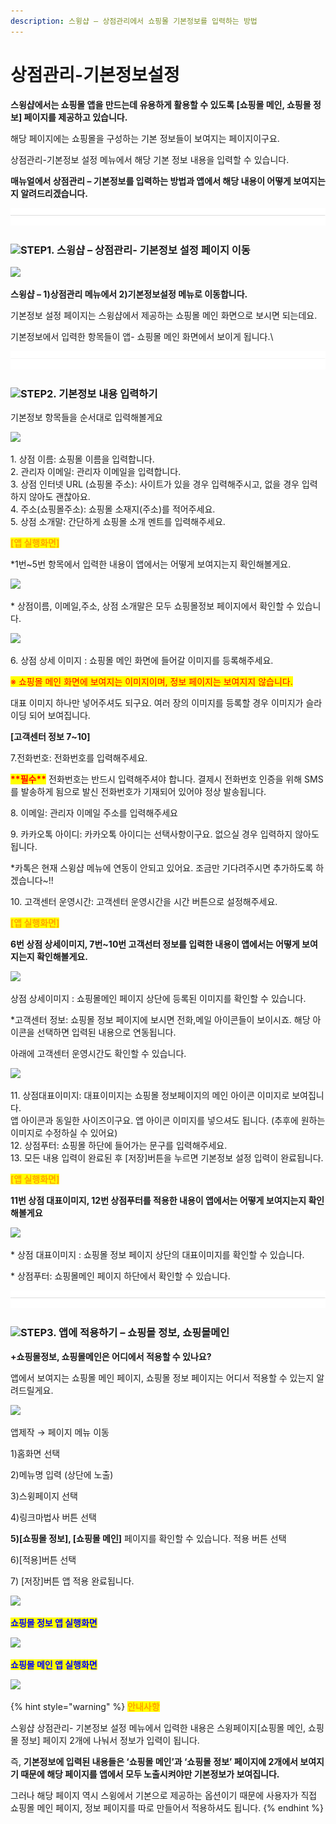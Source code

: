 ```yaml
---
description: 스윙샵 – 상점관리에서 쇼핑몰 기본정보를 입력하는 방법
---
```


# 상점관리-기본정보설정

**스윙샵에서는 쇼핑몰 앱을 만드는데 유용하게 활용할 수 있도록  \[쇼핑몰 메인, 쇼핑몰 정보] 페이지를 제공하고 있습니다.**

해당 페이지에는 쇼핑몰을 구성하는 기본 정보들이 보여지는 페이지이구요.

상점관리-기본정보 설정 메뉴에서 해당 기본 정보 내용을 입력할 수 있습니다.

**매뉴얼에서 상점관리 – 기본정보를 입력하는 방법과 앱에서 해당 내용이 어떻게 보여지는지 알려드리겠습니다.**

![](<../../.gitbook/assets/구분선 (1) (1).PNG>)

### ![](https://wp.swing2app.co.kr/wp-content/uploads/2020/04/%EB%8B%A8%EB%9D%BD1-1.png)**STEP1. 스윙샵 – 상점관리- 기본정보 설정 페이지 이동**

![](https://wp.swing2app.co.kr/wp-content/uploads/2018/11/%EC%83%81%EC%A0%90%EA%B4%80%EB%A6%AC.png)

**스윙샵 – 1)상점관리 메뉴에서 2)기본정보설정 메뉴로 이동합니다.**

기본정보 설정 페이지는 스윙샵에서 제공하는 쇼핑몰 메인 화면으로 보시면 되는데요.

기본정보에서 입력한 항목들이 앱- 쇼핑몰 메인 화면에서 보이게 됩니다.\


![](<../../.gitbook/assets/구분선 (1) (1).PNG>)

### ![](https://wp.swing2app.co.kr/wp-content/uploads/2020/04/%EB%8B%A8%EB%9D%BD1-1.png)**STEP2.  기본정보 내용 입력하기**

기본정보 항목들을 순서대로 입력해볼게요

![](https://wp.swing2app.co.kr/wp-content/uploads/2021/02/%EA%B8%B0%EB%B3%B8%EC%A0%95%EB%B3%B41.png)

1\. 상점 이름: 쇼핑몰 이름을 입력합니다.\
2\. 관리자 이메일: 관리자 이메일을 입력합니다.\
3\. 상점 인터넷 URL (쇼핑몰 주소): 사이트가 있을 경우 입력해주시고, 없을 경우 입력하지 않아도 괜찮아요.\
4\. 주소(쇼핑몰주소):  쇼핑몰 소재지(주소)를 적어주세요.\
5\. 상점 소개말: 간단하게 쇼핑몰 소개 멘트를 입력해주세요.



<mark style="color:blue;"><mark style="color:orange;">**\[앱 실행화면]**<mark style="color:orange;"></mark>

\*1번\~5번 항목에서 입력한 내용이 앱에서는 어떻게 보여지는지 확인해볼게요.

![](../../.gitbook/assets/스윙샵-기본정보\_앱실행화면1-540x1024.png)

\* 상점이름, 이메일,주소, 상점 소개말은 모두 쇼핑몰정보 페이지에서 확인할 수 있습니다.&#x20;

![](https://wp.swing2app.co.kr/wp-content/uploads/2021/02/%EA%B8%B0%EB%B3%B8%EC%A0%95%EB%B3%B42.png)

6\. 상점 상세 이미지 : 쇼핑몰 메인 화면에 들어갈 이미지를 등록해주세요.

<mark style="color:red;">※ 쇼핑몰 메인 화면에 보여지는 이미지이며, 정보 페이지는 보여지지 않습니다.</mark>&#x20;

대표 이미지 하나만 넣어주셔도 되구요. 여러 장의 이미지를 등록할 경우 이미지가 슬라이딩 되어 보여집니다.&#x20;

**\[고객센터 정보 7\~10]**

7.전화번호: 전화번호를 입력해주세요.

<mark style="color:red;">**\*\*필수\*\***</mark> 전화번호는 반드시 입력해주셔야 합니다. 결제시 전화번호 인증을 위해 SMS를 발송하게 됨으로 발신 전화번호가 기재되어 있어야 정상 발송됩니다.

8\. 이메일: 관리자 이메일 주소를 입력해주세요

9\. 카카오톡 아이디: 카카오톡 아이디는 선택사항이구요. 없으실 경우 입력하지 않아도 됩니다.

\*카톡은 현재 스윙샵 메뉴에 연동이 안되고 있어요. 조금만 기다려주시면 추가하도록 하겠습니다\~!!

10\. 고객센터 운영시간: 고객센터 운영시간을 시간 버튼으로 설정해주세요.



<mark style="color:orange;">**\[앱 실행화면]**</mark>

**6번 상점 상세이미지, 7번\~10번 고객선터 정보를 입력한 내용이 앱에서는 어떻게 보여지는지 확인해볼게요.**

![](https://wp.swing2app.co.kr/wp-content/uploads/2018/11/%EC%8A%A4%EC%9C%99%EC%83%B5-%EA%B8%B0%EB%B3%B8%EC%A0%95%EB%B3%B4\_%EC%95%B1%EC%8B%A4%ED%96%89%ED%99%94%EB%A9%B42.png)

상점 상세이미지 : 쇼핑몰메인 페이지 상단에 등록된 이미지를 확인할 수 있습니다.&#x20;

\*고객센터 정보: 쇼핑몰 정보 페이지에 보시면 전화,메일 아이콘들이 보이시죠. 해당 아이콘을 선택하면 입력된 내용으로 연동됩니다.

아래에 고객센터 운영시간도 확인할 수 있습니다.



![](https://wp.swing2app.co.kr/wp-content/uploads/2021/02/%EA%B8%B0%EB%B3%B8%EC%A0%95%EB%B3%B43.png)

11\. 상점대표이미지: 대표이미지는 쇼핑몰 정보페이지의 메인 아이콘 이미지로 보여집니다.\
앱 아이콘과 동일한 사이즈이구요. 앱 아이콘 이미지를 넣으셔도 됩니다. (추후에 원하는 이미지로 수정하실 수 있어요)\
12\. 상점푸터: 쇼핑몰 하단에 들어가는 문구를 입력해주세요.\
13\. 모든 내용 입력이 완료된 후 \[저장]버튼을 누르면 기본정보 설정 입력이 완료됩니다.



<mark style="color:orange;">**\[앱 실행화면]**</mark>

**11번 상점 대표이미지, 12번 상점푸터를 적용한 내용이 앱에서는 어떻게 보여지는지 확인해볼게요**

![](https://wp.swing2app.co.kr/wp-content/uploads/2018/11/%EC%8A%A4%EC%9C%99%EC%83%B5-%EA%B8%B0%EB%B3%B8%EC%A0%95%EB%B3%B4\_%EC%95%B1%EC%8B%A4%ED%96%89%ED%99%94%EB%A9%B43.png)

\* 상점 대표이미지 : 쇼핑몰 정보 페이지 상단의 대표이미지를 확인할 수 있습니다.

\* 상점푸터: 쇼핑몰메인 페이지 하단에서 확인할 수 있습니다.

![](<../../.gitbook/assets/구분선 (1) (1).PNG>)

### ![](https://wp.swing2app.co.kr/wp-content/uploads/2020/04/%EB%8B%A8%EB%9D%BD1-1.png)STEP3. 앱에 적용하기 – 쇼핑몰 정보, 쇼핑몰메인

**+쇼핑몰정보, 쇼핑몰메인은 어디에서 적용할 수 있나요?**

앱에서 보여지는 쇼핑몰 메인 페이지, 쇼핑몰 정보 페이지는 어디서 적용할 수  있는지 알려드릴게요.

![](https://wp.swing2app.co.kr/wp-content/uploads/2018/11/%EC%87%BC%ED%95%91%EB%AA%B0%EC%A0%95%EB%B3%B4%EB%A9%94%EC%9D%B8.png)

앱제작 → 페이지 메뉴 이동

1\)홈화면 선택

2\)메뉴명 입력 (상단에 노출)

3\)스윙페이지 선택

4\)링크마법사 버튼 선택

**5)\[쇼핑몰 정보], \[쇼핑몰 메인]** 페이지를 확인할 수 있습니다. 적용 버튼 선택

6\)\[적용]버튼 선택

7\) \[저장]버튼 앱 적용 완료됩니다.&#x20;

![](https://wp.swing2app.co.kr/wp-content/uploads/2018/09/%EC%BA%A1%EC%B2%98-3.png)

<mark style="color:blue;">**쇼핑몰 정보 앱 실행화면**</mark>

![](https://wp.swing2app.co.kr/wp-content/uploads/2021/02/%EC%83%81%EC%A0%90%EC%A0%95%EB%B3%B42.png)



<mark style="color:blue;">**쇼핑몰 메인 앱 실행화면**</mark>

![](https://wp.swing2app.co.kr/wp-content/uploads/2018/11/%EC%87%BC%ED%95%91%EB%AA%B0%EB%A9%94%EC%9D%B8.png)

{% hint style="warning" %}
<mark style="color:orange;">**안내사항**</mark>

스윙샵 상점관리- 기본정보 설정 메뉴에서 입력한 내용은  스윙페이지\[쇼핑몰 메인, 쇼핑몰 정보] 페이지 2개에 나눠서 정보가 입력이 됩니다.&#x20;

즉, **기본정보에 입력된 내용들은 ‘쇼핑몰 메인’과 ‘쇼핑몰 정보’ 페이지에 2개에서 보여지기 때문에 해당 페이지를 앱에서 모두 노출시켜야만 기본정보가 보여집니다.**

그러나 해당 페이지 역시 스윙에서 기본으로 제공하는 옵션이기 때문에 사용자가 직접 쇼핑몰 메인 페이지, 정보 페이지를 따로 만들어서 적용하셔도 됩니다.
{% endhint %}


